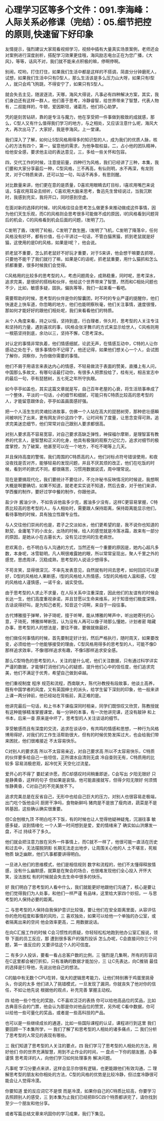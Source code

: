 # 心理学习区等多个文件：091.李海峰：人际关系必修课（完结）：05.细节把控的原则,快速留下好印象

友情提示，强烈建议大家观看视频学习，视频中插有大量真实场景案例，老师还会对案例进行深度剖析，搭配学习效果更佳哦，海风励志电台正在为您广播，《大风》，等等，话风不对，我们就不能来点积极的嘛，停啊停啊。

别闹，哎哟，打住打住，如果我们生活中都是这样的不搭调，简直分分钟磨死人，试想，如果我们生活中只有D型人，那么生活该是多么压力山大呀，如果只有I型人，就只会鸡飞狗跳，不得安宁了，如果只有S型人。

就会失去主见，随波逐流，天哪，海风大得说，凡事必有四种解决方案，其实，我们身边还有这样一群人，他们善于思考，冷静睿智，给世界带来了智慧，代表人物有，二叔能祥的，牛顿，爱因斯坦，诸葛亮，他们将心助梦。

凭的是刻苦钻研，靠的是专注与魔力，他在享受把一件事做到极致的成就感，那么，C型人又有什么值得我们学习的地方，与之相处，又应该注意什么呢，海风大大，再次出马了，大家好，我是李海风，上一堂课。

我们深入了了解，如何让S型风格用得多的知识型的人，成为我们的优质人脉，核心的方法有四个，第一，留意他的需求，为他争取权益，二，占小他的团队精神，给他安全感，要求他主动的表达意见，三，多给一些关怀和包容。

四，交代工作的时候，注意提前量，四种行为风格，我们已经讲了三种，本集，我们要和大家分享最后一种，C型风格，三不再高，有仙则明，水不再深，有龙则灵，对于C特质来讲，还可以加一句，叫话不再多，有思则醒。

对比数量来讲，他们更在意的是质量，D喜欢用眼睛去盯目标，I喜欢用嘴巴来说话，S喜欢用耳朵去倾听，C喜欢用大脑来思考，鲁迅先生曾经说过，当我沉默时，我感到充实，我将开口，同时感到空虚。

在面对新的选择的时候，I的风格往往会思考怎么做更多来推动做成这件事情，因为他们天生乐观，而C的风格则会思考很多可能做不成的原因，I的风格看到问题背后的机会，C的风格看到机会后面的问题，I发明了刀。

C发明了盾，I发明了轮船，C发明了救生圈，I发明了飞机，C发明了降落伞，任何风格没有好坏，都有价值，任小平讲过一句话，不管白猫黑猫，抓到老鼠就是好猫，这使用的是D的风格，如果是I呢？，他会说。

抓老鼠不重要，怎么抓老鼠好不好玩才重要，对于S来讲，他会想干嘛要去抓呀，只要他不能干了我们就行了嘛，如果是C的话呢，抓老鼠重要，用什么猫抓和怎么抓都重要，很多时候我们会觉得。

C风格用的比较多的思考型的人，考虑问题周全，成熟稳重，同时呢，思考深水，追求完美，是很好的搭档和伙伴，他给这个世界带来了智慧，然而和C相处问题也不少，比如，敏感多疑，固执，偏执等等，我们一起来看一看吧。

需要帮助的时候，思考型的伙伴是你的智囊团，时不时的专业严谨的提醒你，他们快速走上快车道，你忽略的地方，他们也能明察秋毫，他们关注事情，速度很慢，那如何才能好好的跟他们相处呢，我们来看看他们的特质。

从个人角度来看，持之以恒，坚持到底，行白理者，伴久时，思考型的人关注专注和坚持的力量，遇到喜欢的事，I风格会张牙舞爪的方式来显示给世人，C风格则用一根筋坚持到底，余功以三，坚持不懈，C思考深水。

对认定的事情非常执着，他们情感细腻，论武无声，在情感互动中，C特的人让你感动之处在于，很多事情你不记得了，他还记得，如果他们想关心一个人，会试图了解你，洞察你，为你做你需要的事情。

他们不屑于用语言来表达内心的情感，不轻易做流于表面的赞美，直播上有人问，中国那么多故文，有哪句话最打动你，有很多人把票投给了，桂有光，相吉宣志中的最后一句，亭有琵琶树，五七死之年所守执眼。

如今亭亭如盖也，其实这篇文章就是写，自己百年老屋的心衰，将生活琐事串成了一个整体，平淡的一句话，小的细节和细腻，可能只有C特质比较高的思考型的人，才能留意跟体会，亭亭如盖画面感好强。

把一个人活生生的灵魂拉进故事，仿佛一个人站在高大的琵琶树旁，那种悲壮感瞬间被哄托了出来，更有网友评价这四个字，让时间有了度量，让思念变得可熟，追求完美迷恋细节，他们常常对自己跟别人要求都很高。

对别人要求高不容易宽容，对自己要求高缺乏弹性，神探福尔摩斯，是理智富有教养的代言人，是智慧和正义的化身，他具有极强的观察力记忆力，追求对细节的极度掌控，为了破案，他甚至可以在一个地方，不吃不喝等上几天。

并且保持高度的警惕，我们周围的C特质高的人，他们对标点符号错误使用，和夜没夜找是否对齐，能够轻易的发现问题，并且不厌其烦的改正，他们在吃饭的时候，看到坏的款式不同，都很痛苦，习惯用数据说谎，周中理常说。

现在是要搞现代化，我们要统计不要估计，不允许秘书反映情况的时候说，我想啊大概是啊要确切，如果不知道，就老老实实说不知道，然后去查，对于他们来讲，学西餐的制作，要好过学中餐的制作，你跟他讲。

盐少许 酱油少许，不如告诉他盐多少克，酱油多少没有，这样C更容易掌握，C特质比较高的思考型的人，与人相处时，需要跟人保持距离，保持距离能显示他们，看待事物的时候，具有独立性跟专业性。

与人交往他们崇尚的也是，君子之交淡如水，他们更希望的是，我不说你也知道的默契，金庸笔下的小龙女，出场的时候，给人的感觉就是冷落冰霜，故来有一部分的原因，是她从小在古墓长大，没有见过世间的生老病世。

悲欢离合，也不明白与人沟通的方式，当然还有一个重要的原因是，她内心超凡多数，本身呢，冰雪聪明，凡人啊很难露她的眼，所以常常呈现出，聚人千里之外的感觉，思虑周详，沉稳成熟，思考型的人说话少想得多。

不苟言笑，显得很深沉，不率先发表意见，自然就有时间去思考，如何回应可以更好，D型的风格给人果断感，I型的风格给人热情感，S型的风格给人温和感，C型的风格给人谨慎感，一诺千金，诚实受信。

由于思考型的人求止不求量，在人际关系中注重深度，因此他们的友谊有的时候会长达一生，他们高度重视承诺，并且甘愿以生命来维系，对于知音他们极度深情，古话说得好叫，是为知己者死，知音这个词啊，来自于一段往事。

古代博雅擅于弹琴，钟子琦呢，擅于听琴，能从博雅的琴声中，听出她寄托的心意，子琦死，博雅摔琴断弦，认为没有人再可以像子琦那么懂她，计划者密 暗藏办事，思考型的人的想法是，要往不做，要做就做最好。

他们做任何事情的时候，首先要制定好计划，然后严格执行，随时周天，如果要改变，必须给他一个他能够接受的理由，C型风格用得多的思考型的人，可能不像D那样追求效率，不像I那样追求有趣，不像S那样追求安全感。

那么C型特色的思考型的人，关注的是什么呢，他们关注数据，只有通过科学详实严谨的数据，才能够打消他们内心的疑惑，提升他们心中的信任度，他们追求完美，他们不满足于优秀，希望自己做到卓越。

他们重视制度 程序 规范和流程，西南联大，陈代孙教授有段故事，他谈土高养，既有中国学者的风度，又有英国绅士的派头，给学生留下深刻的印象，他一般来讲上课一两分钟前，他已经站在背板前，真正难的是。

他讲完最后一句话，和上书本下课临深同时相亲，同学们既惊叹又欣赏，陈教授就有这种能够精准掌握课堂，每一分钟的本事，有一次他讲完课，还没有敲钟 和上书本，后来一查 原来是中坏了，思考型的人关注谈话的细节。

享受敏感而且有深度的交流，追求在谈话中，有共鸣的情感和思想，一种行为风格博用得好，对我们的工作生活帮助很大，但有的时候优势发挥过大，也会给我们带来困扰，他们很难接近 不太容易快乐。

C对别人的要求高 所以不太容易亲近，对自己要求高 所以不太容易快乐，C特质的伙伴要多给自己一些坦信，正所谓水自清则无虞 冷自查则无有，C特质用的比较多 容易消极悲观，起冷忧天 天空化过流星。

爱开心的不得了 要赶紧许愿，而C却感叹时间稍重即逝，C会写出 夕阳无限好 只是静黄昏，这样的句子 但如果是哀恼，他可能直接就写，但得夕阳无限好 何须惆怅静黄昏，C对自己的不完美放不下。

追求完美总是在反省自己，无形中也给自己巨大的压力，对别人也很容易走极端，出门吃个饭他会问 厨房干净吗，食物新鲜吗 猪肉是不是放了瘦肉进，蔬菜是不是转基因，这些确认确实很重要。

但C会刨根九顶 不明白吃不下饭，有的时候也让人觉得他疑神疑鬼，沉溺往事 敏感多疑，谈到情绪化 一个人第一时间想到是爱，爱的情绪来了 确实如山洪爆发一盘，不过 持续不了多久。

他们就会把注意力放在另外一件事情上，而C就不一样了，他很可能一直活在历史和过去中，无法摆脱阴影 长期无法走出地步，让周围关心他的人 土不堪言，死板物质 缺乏幽默，他们凡事都要讲得明白。

一旦进入他们的思维模式，他们是相信规则 数字和流程的，他们不太懂得释放情感，没有什么幽默感，就算是在聚会的场合，也很难发现他们全心投入 开怀大笑，没法放松 有的时候就会失去生命中很多的快乐。

好 我们明白了思考型的人看中什么，我们就能更好地跟他们沟通了，核心是要让他们觉得我们为人处事，和他们一样严谨 有品味，这里给大家四个妙招，一 与思考型的人保持必要的距离。

二 与思考型的人保持自我保护意识比较强，要让他们在安全距离里面，从容评估你的危险程度和事情的风险，三 喜欢独处，如果可以给他一个单独的办公室，或者隔离出来的空间 他会效率更高，二 用数据说话。

在向C汇报工作的时候 C会习惯性的质疑，你轻轻松松地跑到他办公室汇报说，领导 下面的员工反应，那 遭到很多客户的强烈投诉 怎么办呢，C会直接问你三个问题，第一 谁反应的 又要评估这个人的可信度。

二 有多少人投诉，要看一看占总客户数的比例，三 强烈是几集啊，所有的形容词 在C这里都会被打折扣，只有准确的数据才能加分，三 让C先表达，向C推销 最佳的选择是引导他，先说出他自己的想法。

C的脑中有无数个CPU在转，强大的逻辑思考能力，让他们特别赛于鸡蛋里挑骨头，你说的太多 他们进入了挑错模式，一旦发现了漏洞，你就丧失了他对你的信任，不如让他先说 根据他的观点，补充完善 掌握主动权。

四 给他一些个性化的奖励，C不喜欢泛泛的表扬 你可以给他高品位的奖品，比如古典音乐会的门票，他会认为那是你对他品位的赞赏，另外呢 C看中数据，你可以给他一些可量化的奖品，或者是一些高科技的产品。

也可以是一些继续成长的通道，比如一些国际课程的认证，课程进行到这里 我们要回顾一下本集所学，一 我们了解了和思考型的人相处的诸多痛点，二 我们分析了思考型的人常见的表现有哪些。

三 我们知道了思考型的人关注的要点，四 我们学习了思考型的人相处的方法，用好他们 你的世界充满智慧，用到不止作业的时间，一 盘点一下你的朋友圈，办事谨慎 思考周详的人，向他们学习如何处理事务 解决问题。

凡事呢 学习分要点来讲，这样会显示你很有逻辑，也更能跟他们有效沟通，二 理解思考型的朋友和你相处的方法，C型的风格的优势是比较冷静，但过度冷静很可能会让人觉得冷漠。

你要知道 爱的反应词它不是恨 而是冷漠，如果你自己的C特质比较高，你要学习去照顾别人的感受，三 到本集为止我们已经把BISC四个特质都讲完了，请你找到至少一个朋友和他分享。

或者写篇总结文章来巩固你的学习成果，我们下集见。
